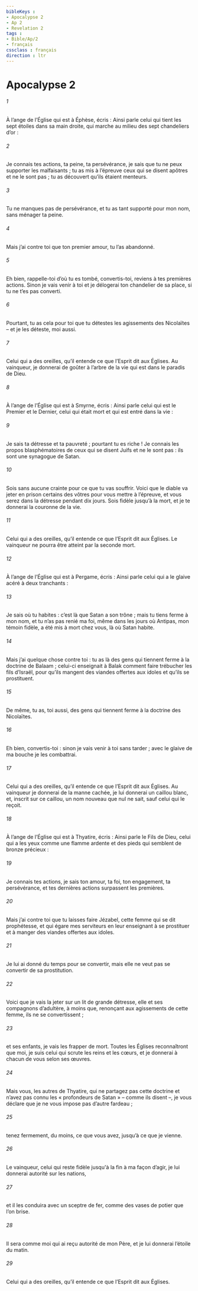 ```yaml
---
bibleKeys : 
- Apocalypse 2
- Ap 2
- Revelation 2
tags : 
- Bible/Ap/2
- français
cssclass : français
direction : ltr
---
```


# Apocalypse 2

###### 1
À l’ange de l’Église qui est à Éphèse, écris :
Ainsi parle celui qui tient les sept étoiles dans sa main droite, qui marche au milieu des sept chandeliers d’or :
###### 2
Je connais tes actions, ta peine, ta persévérance, je sais que tu ne peux supporter les malfaisants ; tu as mis à l’épreuve ceux qui se disent apôtres et ne le sont pas ; tu as découvert qu’ils étaient menteurs.
###### 3
Tu ne manques pas de persévérance, et tu as tant supporté pour mon nom, sans ménager ta peine.
###### 4
Mais j’ai contre toi que ton premier amour, tu l’as abandonné.
###### 5
Eh bien, rappelle-toi d’où tu es tombé, convertis-toi, reviens à tes premières actions. Sinon je vais venir à toi et je délogerai ton chandelier de sa place, si tu ne t’es pas converti.
###### 6
Pourtant, tu as cela pour toi que tu détestes les agissements des Nicolaïtes – et je les déteste, moi aussi.
###### 7
Celui qui a des oreilles, qu’il entende ce que l’Esprit dit aux Églises. Au vainqueur, je donnerai de goûter à l’arbre de la vie qui est dans le paradis de Dieu.
###### 8
À l’ange de l’Église qui est à Smyrne, écris :
Ainsi parle celui qui est le Premier et le Dernier, celui qui était mort et qui est entré dans la vie :
###### 9
Je sais ta détresse et ta pauvreté ; pourtant tu es riche ! Je connais les propos blasphématoires de ceux qui se disent Juifs et ne le sont pas : ils sont une synagogue de Satan.
###### 10
Sois sans aucune crainte pour ce que tu vas souffrir. Voici que le diable va jeter en prison certains des vôtres pour vous mettre à l’épreuve, et vous serez dans la détresse pendant dix jours. Sois fidèle jusqu’à la mort, et je te donnerai la couronne de la vie.
###### 11
Celui qui a des oreilles, qu’il entende ce que l’Esprit dit aux Églises. Le vainqueur ne pourra être atteint par la seconde mort.
###### 12
À l’ange de l’Église qui est à Pergame, écris :
Ainsi parle celui qui a le glaive acéré à deux tranchants :
###### 13
Je sais où tu habites : c’est là que Satan a son trône ; mais tu tiens ferme à mon nom, et tu n’as pas renié ma foi, même dans les jours où Antipas, mon témoin fidèle, a été mis à mort chez vous, là où Satan habite.
###### 14
Mais j’ai quelque chose contre toi : tu as là des gens qui tiennent ferme à la doctrine de Balaam ; celui-ci enseignait à Balak comment faire trébucher les fils d’Israël, pour qu’ils mangent des viandes offertes aux idoles et qu’ils se prostituent.
###### 15
De même, tu as, toi aussi, des gens qui tiennent ferme à la doctrine des Nicolaïtes.
###### 16
Eh bien, convertis-toi : sinon je vais venir à toi sans tarder ; avec le glaive de ma bouche je les combattrai.
###### 17
Celui qui a des oreilles, qu’il entende ce que l’Esprit dit aux Églises. Au vainqueur je donnerai de la manne cachée, je lui donnerai un caillou blanc, et, inscrit sur ce caillou, un nom nouveau que nul ne sait, sauf celui qui le reçoit.
###### 18
À l’ange de l’Église qui est à Thyatire, écris :
Ainsi parle le Fils de Dieu, celui qui a les yeux comme une flamme ardente et des pieds qui semblent de bronze précieux :
###### 19
Je connais tes actions, je sais ton amour, ta foi, ton engagement, ta persévérance, et tes dernières actions surpassent les premières.
###### 20
Mais j’ai contre toi que tu laisses faire Jézabel, cette femme qui se dit prophétesse, et qui égare mes serviteurs en leur enseignant à se prostituer et à manger des viandes offertes aux idoles.
###### 21
Je lui ai donné du temps pour se convertir, mais elle ne veut pas se convertir de sa prostitution.
###### 22
Voici que je vais la jeter sur un lit de grande détresse, elle et ses compagnons d’adultère, à moins que, renonçant aux agissements de cette femme, ils ne se convertissent ;
###### 23
et ses enfants, je vais les frapper de mort. Toutes les Églises reconnaîtront que moi, je suis celui qui scrute les reins et les cœurs, et je donnerai à chacun de vous selon ses œuvres.
###### 24
Mais vous, les autres de Thyatire, qui ne partagez pas cette doctrine et n’avez pas connu les « profondeurs de Satan » – comme ils disent –, je vous déclare que je ne vous impose pas d’autre fardeau ;
###### 25
tenez fermement, du moins, ce que vous avez, jusqu’à ce que je vienne.
###### 26
Le vainqueur, celui qui reste fidèle jusqu'à la fin à ma façon d’agir, je lui donnerai autorité sur les nations,
###### 27
et il les conduira avec un sceptre de fer, comme des vases de potier que l’on brise.
###### 28
Il sera comme moi qui ai reçu autorité de mon Père, et je lui donnerai l’étoile du matin.
###### 29
Celui qui a des oreilles, qu’il entende ce que l’Esprit dit aux Églises.
